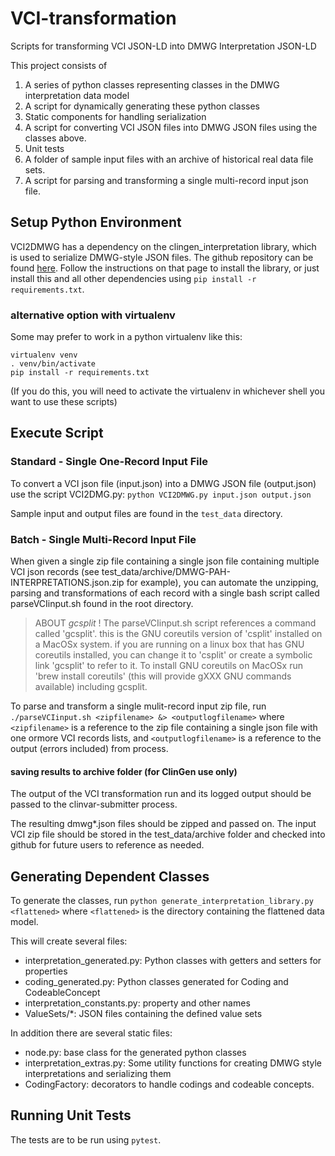 # VCI-transformation
Scripts for transforming VCI JSON-LD into DMWG Interpretation JSON-LD

This project consists of 

1) A series of python classes representing classes in the DMWG interpretation data model
2) A script for dynamically generating these python classes 
3) Static components for handling serialization
4) A script for converting VCI JSON files into DMWG JSON files using the  classes above.
5) Unit tests
6) A folder of sample input files with an archive of historical real data file sets.
7) A script for parsing and transforming a single multi-record input json file.

## Setup Python Environment
VCI2DMWG has a dependency on the clingen_interpretation library, which is used to serialize DMWG-style
JSON files.  The github repository can be found [here](https://github.com/clingen-data-model/interpretation_json).
Follow the instructions on that page to install the library, or just install this and all other dependencies using
`pip install -r requirements.txt`.

### alternative option with virtualenv
Some may prefer to work in a python virtualenv like this:

```
virtualenv venv
. venv/bin/activate
pip install -r requirements.txt
```

(If you do this, you will need to activate the virtualenv in whichever shell you want to use these scripts)

## Execute Script 
### Standard - Single One-Record Input File
To convert a VCI json file (input.json) into a DMWG JSON file (output.json) use the script VCI2DMG.py:
```python VCI2DMWG.py input.json output.json```

Sample input and output files are found in the `test_data` directory.

### Batch - Single Multi-Record Input File
When given a single zip file containing a single json file containing multiple VCI json records
(see test_data/archive/DMWG-PAH-INTERPRETATIONS.json.zip for example), you can automate the
unzipping, parsing and transformations of each record with a single bash script called 
parseVCIinput.sh found in the root directory.

> ABOUT *gcsplit* !
>  The parseVCIinput.sh script references a command called 'gcsplit'.
>  this is the GNU coreutils version of 'csplit' installed on a MacOSx system.
>  if you are running on a linux box that has GNU coreutils installed, you can change it to 'csplit'
>  or create a symbolic link 'gcsplit' to refer to it.
> To install GNU coreutils on MacOSx run 'brew install coreutils' (this will provide gXXX GNU commands available) including gcsplit.

To parse and transform a single mulit-record input zip file, run
```./parseVCIinput.sh <zipfilename> &> <outputlogfilename>```
where 
```<zipfilename>``` is a reference to the zip file containing a single json file with one ormore VCI records lists, and
```<outputlogfilename>``` is a reference to the output (errors included) from process.  

#### saving results to archive folder (for ClinGen use only)
The output of the VCI transformation run and its logged output should be passed to the clinvar-submitter process.

The resulting dmwg*.json files should be zipped and passed on.
The input VCI zip file should be stored in the test_data/archive folder and checked into github for future 
users to reference as needed. 

## Generating Dependent Classes
To generate the classes, run
```python generate_interpretation_library.py <flattened>```
where ```<flattened>``` is the directory containing the flattened data model.  

This will create several files:
  * interpretation_generated.py: Python classes with getters and setters for properties
  * coding_generated.py: Python classes generated for Coding and CodeableConcept
  * interpretation_constants.py: property and other names
  * ValueSets/*: JSON files containing the defined value sets

In addition there are several static files:
  * node.py: base class for the generated python classes
  * interpretation_extras.py: Some utility functions for creating DMWG style interpretations and serializing them
  * CodingFactory: decorators to handle codings and codeable concepts.

## Running Unit Tests
The tests are to be run using `pytest`.
